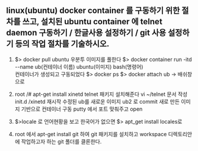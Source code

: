  linux(ubuntu) docker container 를 구동하기 위한 절차를 쓰고, 설치된 ubuntu container 에 
 telnet daemon 구동하기 / 한글사용 설정하기 / git 사용 설정하기 등의 
 작업 절차를 기술하시오.
 ---------------------------------------------------------------------------------------------
 
 
1.  $> docker pull ubuntu           우분투 이미지를 풀한다
    $> docker container run -itd --name ub(컨테이너 이름) ubuntu(이미지) bash(명령어)        
        컨테이너가 생성되고 구동되었다
    $> docker ps
    $> docker attach ub -> 배쉬창으로

2.  root /# apt-get install xinetd telnet     패키지 설치해준다
    vi ~/telnet 문서 작성
    init.d /xinetd 재시작 
    수정된 ub를 새로운 이미지 ub2 로 commit
    새로 만든 이미지 기반으로 컨테이너 구동
    putty 에서 포트 맞춰주고 open

3. $>locale  로 언어현황을 보고
   한국어가 없으면 $> apt_get install locales로

4. root 에서 apt-get install git 하여 git 패키지를 설치하고
   workspace 디렉토리안에 작업하고자 하는 git 폴더를 클론한다.
 
 

